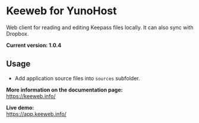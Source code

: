# Keeweb for YunoHost #

Web client for reading and editing Keepass files locally. It can also sync with Dropbox.

**Current version: 1.0.4**

## Usage ##
- Add application source files into `sources` subfolder.


**More information on the documentation page:**    
https://keeweb.info/

**Live demo:**    
https://app.keeweb.info/
